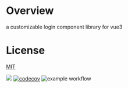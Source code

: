# Overview
a customizable login component library for vue3

# License
 [MIT](https://github.com/Kawamiya/customizable-login-component-library/blob/main/LICENSE)

![](https://img.shields.io/github/issues/Kawamiya/customizable-login-component-library)
[![codecov](https://codecov.io/github/Kawamiya/customizable-login-component-library/branch/main/graph/badge.svg?token=PQWYJ6LIKK)](https://codecov.io/github/Kawamiya/customizable-login-component-library)
![example workflow](https://github.com/Kawamiya/customizable-login-component-library/actions/workflows/build.yml/badge.svg)